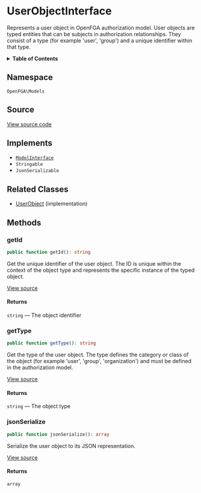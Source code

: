 # UserObjectInterface

Represents a user object in OpenFGA authorization model. User objects are typed entities that can be subjects in authorization relationships. They consist of a type (for example &#039;user&#039;, &#039;group&#039;) and a unique identifier within that type.

<details>
<summary><strong>Table of Contents</strong></summary>

- [Namespace](#namespace)
- [Source](#source)
- [Implements](#implements)
- [Related Classes](#related-classes)
- [Methods](#methods)

- [`getId()`](#getid)
  - [`getType()`](#gettype)
  - [`jsonSerialize()`](#jsonserialize)

</details>

## Namespace

`OpenFGA\Models`

## Source

[View source code](https://github.com/evansims/openfga-php/blob/main/src/Models/UserObjectInterface.php)

## Implements

- [`ModelInterface`](ModelInterface.md)
- `Stringable`
- `JsonSerializable`

## Related Classes

- [UserObject](Models/UserObject.md) (implementation)

## Methods

### getId

```php
public function getId(): string

```

Get the unique identifier of the user object. The ID is unique within the context of the object type and represents the specific instance of the typed object.

[View source](https://github.com/evansims/openfga-php/blob/main/src/Models/UserObjectInterface.php#L36)

#### Returns

`string` — The object identifier

### getType

```php
public function getType(): string

```

Get the type of the user object. The type defines the category or class of the object (for example &#039;user&#039;, &#039;group&#039;, &#039;organization&#039;) and must be defined in the authorization model.

[View source](https://github.com/evansims/openfga-php/blob/main/src/Models/UserObjectInterface.php#L46)

#### Returns

`string` — The object type

### jsonSerialize

```php
public function jsonSerialize(): array

```

Serialize the user object to its JSON representation.

[View source](https://github.com/evansims/openfga-php/blob/main/src/Models/UserObjectInterface.php#L54)

#### Returns

`array`
